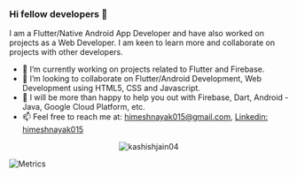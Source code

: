 ### Hi fellow developers 👋

I am a Flutter/Native Android App Developer and have also worked on projects as a Web Developer. I am keen to learn more and collaborate on projects with other developers.

- 🔭 I’m currently working on projects related to Flutter and Firebase.
- 👯 I’m looking to collaborate on Flutter/Android Development, Web Development using HTML5, CSS and Javascript.  
- 💬 I will be more than happy to help you out with Firebase, Dart, Android - Java, Google Cloud Platform, etc.
- 📫 Feel free to reach me at: himeshnayak015@gmail.com, [Linkedin: himeshnayak015](https://linkedin.com/in/himeshnayak015)

<p align="center"><img align="center" src="https://github-readme-stats.vercel.app/api/top-langs?username=kashishjain04&show_icons=true&locale=en&layout=compact" alt="kashishjain04" /></p>

![Metrics](https://metrics.lecoq.io/HimeshNayak?template=classic&base.header=0&base.activity=0&base.community=0&base.repositories=0&base.metadata=0&activity=1&isocalendar=1&activity.limit=5&activity.days=14&activity.filter=all&activity.visibility=all&activity.timestamps=false&isocalendar.duration=full-year&config.timezone=Asia%2FCalcutta)
<!-- 
- 🌱 I’m currently learning ...
- 🤔 I’m looking for help with ...
- 😄 Pronouns: ...
- ⚡ Fun fact: ... 
-->
